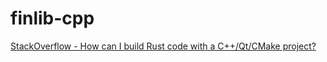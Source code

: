 # finlib-cpp

[StackOverflow - How can I build Rust code with a C++/Qt/CMake project?](https://stackoverflow.com/questions/31162438/how-can-i-build-rust-code-with-a-c-qt-cmake-project)